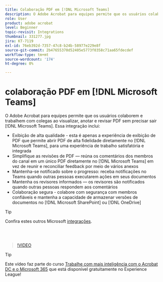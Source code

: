 ```yaml
---
title: Colaboração PDF em [!DNL Microsoft Teams]
description: O Adobe Acrobat para equipes permite que os usuários colaborem e trabalhem com colegas ao visualizar, anotar e revisar PDF sem precisar sair [!DNL Microsoft Teams]
role: User
product: adobe acrobat
level: Beginner
topic-revisit: Integrations
thumbnail: 331277.jpg
jira: KT-7119
exl-id: 76eb392d-7357-47c8-b24b-58977e229e8f
source-git-commit: 2b47655370d52405e5773f0358c71aa65fdecdef
workflow-type: tm+mt
source-wordcount: '174'
ht-degree: 0%

---
```


# colaboração PDF em [!DNL Microsoft Teams]

O Adobe Acrobat para equipes permite que os usuários colaborem e trabalhem com colegas ao visualizar, anotar e revisar PDF sem precisar sair [!DNL Microsoft Teams]. Essa integração inclui:

* Exibição de alta qualidade - esta é apenas a experiência de exibição de PDF que permite abrir PDF de alta fidelidade diretamente no [!DNL Microsoft Teams], para uma experiência de trabalho satisfatória e integrada
* Simplifique as revisões de PDF — reúna os comentários dos membros do canal em um único PDF diretamente no [!DNL Microsoft Teams] em vez de reunir e reconciliar feedback por meio de vários anexos
* Mantenha-se notificado sobre o progresso: receba notificações no Teams quando outras pessoas executarem ações em seus documentos
* Mantenha os revisores informados — os revisores são notificados quando outras pessoas respondem aos comentários
* Colaboração segura - colabore com segurança com membros confiáveis e mantenha a capacidade de armazenar versões de documentos no [!DNL Microsoft SharePoint] ou [!DNL OneDrive]

>[!TIP]
>
>Confira estes outros Microsoft [integrações](../integrate/integrate-overview.md#microsoft).

<br> 

>[!VIDEO](https://video.tv.adobe.com/v/331277?quality=12&learn=on&hidetitle=true)

>[!TIP]
>
>Este vídeo faz parte do curso [Trabalhe com mais inteligência com o Acrobat DC e o Microsoft 365](https://experienceleague.adobe.com/?recommended=Acrobat-U-1-2021.microsoft365) que está disponível gratuitamente no Experience League!
